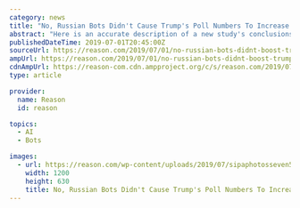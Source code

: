 ```yaml
---
category: news
title: "No, Russian Bots Didn't Cause Trump's Poll Numbers To Increase 1 Percent Per 25K Retweets"
abstract: "Here is an accurate description of a new study's conclusions: \"As Donald Trump secured greater support from Republicans and as the 2016 general election neared, pro-Trump content produced by a ..."
publishedDateTime: 2019-07-01T20:45:00Z
sourceUrl: https://reason.com/2019/07/01/no-russian-bots-didnt-boost-trumps-poll-numbers-by-1-percent-for-every-25k-retweets/
ampUrl: https://reason.com/2019/07/01/no-russian-bots-didnt-boost-trumps-poll-numbers-by-1-percent-for-every-25k-retweets/?amp
cdnAmpUrl: https://reason-com.cdn.ampproject.org/c/s/reason.com/2019/07/01/no-russian-bots-didnt-boost-trumps-poll-numbers-by-1-percent-for-every-25k-retweets/?amp
type: article

provider:
  name: Reason
  id: reason

topics:
  - AI
  - Bots

images:
  - url: https://reason.com/wp-content/uploads/2019/07/sipaphotosseven533053-1200x630.jpg
    width: 1200
    height: 630
    title: No, Russian Bots Didn't Cause Trump's Poll Numbers To Increase 1 Percent Per 25K Retweets
---
```


